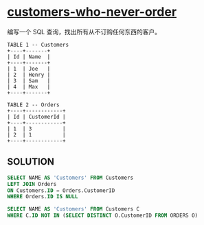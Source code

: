 # [customers-who-never-order](https://leetcode-cn.com/problems/customers-who-never-order/)
编写一个 SQL 查询，找出所有从不订购任何东西的客户。
```
TABLE 1 -- Customers
+----+-------+
| Id | Name  |
+----+-------+
| 1  | Joe   |
| 2  | Henry |
| 3  | Sam   |
| 4  | Max   |
+----+-------+

TABLE 2 -- Orders
+----+------------+
| Id | CustomerId |
+----+------------+
| 1  | 3          |
| 2  | 1          |
+----+------------+
```



## SOLUTION
```SQL
SELECT NAME AS 'Customers' FROM Customers
LEFT JOIN Orders
ON Customers.ID = Orders.CustomerID 
WHERE Orders.ID IS NULL
```
```sql
SELECT NAME AS 'Customers' FROM Customers C
WHERE C.ID NOT IN (SELECT DISTINCT O.CustomerID FROM ORDERS O)
```
